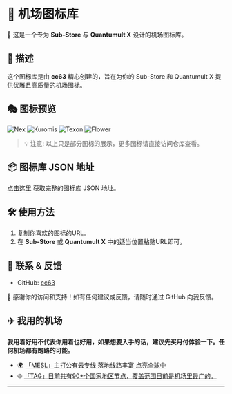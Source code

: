# 🎨 机场图标库

🌟 这是一个专为 **Sub-Store** 与 **Quantumult X** 设计的机场图标库。

## 🚀 描述
这个图标库是由 **cc63** 精心创建的，旨在为你的 Sub-Store 和 Quantumult X 提供优雅且高质量的机场图标。

## 🎭 图标预览

![Nex](https://raw.githubusercontent.com/cc63/ICON/main/icons/Nexitally.png)
![Kuromis](https://raw.githubusercontent.com/cc63/ICON/main/icons/Kuromis.png)
![Texon](https://raw.githubusercontent.com/cc63/ICON/main/icons/Texon-konglong.png)
![Flower](https://raw.githubusercontent.com/cc63/ICON/main/icons/Flower.png)

> 💡 注意: 以上只是部分图标的展示，更多图标请直接访问仓库查看。

## 📦 图标库 JSON 地址
[点击这里](https://raw.githubusercontent.com/cc63/ICON/main/icons.json) 获取完整的图标库 JSON 地址。

## 🛠 使用方法
1. 复制你喜欢的图标的URL。
2. 在 **Sub-Store** 或 **Quantumult X** 中的适当位置粘贴URL即可。

## 💼 联系 & 反馈
- GitHub: [cc63](https://github.com/cc63)

🙌 感谢你的访问和支持！如有任何建议或反馈，请随时通过 GitHub 向我反馈。

## ✈️ 我用的机场

**我用着好用不代表你用着也好用，如果想要入手的话，建议先买月付体验一下。任何机场都有跑路的可能。**

- 🌍 [「MESL」主打公有云专线 落地线路丰富 点亮全球中](https://in.mesl.cloud/#/register?code=upDDJS68)
- 🌐 [「TAG」目前共有90+个国家地区节点，覆盖范围目前是机场里最广的。](https://tagss01.pro/#/auth/xfm2jXlF)

---
